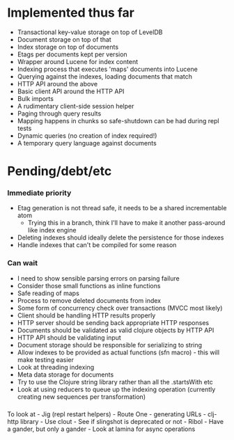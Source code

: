 # Implemented thus far

- Transactional key-value storage on top of LevelDB
- Document storage on top of that
- Index storage on top of documents
- Etags per documents kept per version
- Wrapper around Lucene for index content
- Indexing process that executes 'maps' documents into Lucene
- Querying against the indexes, loading documents that match
- HTTP API around the above
- Basic client API around the HTTP API
- Bulk imports
- A rudimentary client-side session helper
- Paging through query results
- Mapping happens in chunks so safe-shutdown can be had during repl tests
- Dynamic queries (no creation of index required!)
- A temporary query language against documents

# Pending/debt/etc

### Immediate priority

- Etag generation is not thread safe, it needs to be a shared incrementable atom
  - Trying this in a branch, think I'll have to make it another pass-around like index engine
- Deleting indexes should ideally delete the persistence for those indexes
- Handle indexes that can't be compiled for some reason

### Can wait

- I need to show sensible parsing errors on parsing failure
- Consider those small functions as inline functions
- Safe reading of maps
- Process to remove deleted documents from index
- Some form of concurrency check over transactions (MVCC most likely)
- Client should be handling HTTP results properly
- HTTP server should be sending back appropriate HTTP responses
- Documents should be validated as valid clojure objects by HTTP API
- HTTP API should be validating input
- Document storage should be responsible for serializing to string
- Allow indexes to be provided as actual functions (sfn macro) - this will make testing easier
- Look at threading indexing
- Meta data storage for documents
- Try to use the Clojure string library rather than all the .startsWith etc
- Look at using reducers to queue up the indexing operation (currently creating new sequences per transformation)

###

To look at - Jig (repl restart helpers)
           - Route One - generating URLs
           - clj-http library 
           - Use clout
           - See if slingshot is deprecated or not
           - Ribol - Have a gander, but only a gander
           - Look at lamina for async operations           

